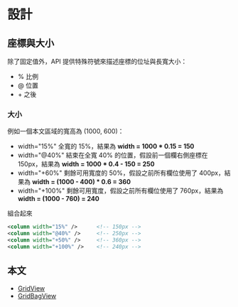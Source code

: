 設計
===

## 座標與大小
除了固定值外，API 提供特殊符號來描述座標的位址與長寬大小：
* % 比例
* @ 位置
* \+ 之後

### 大小
例如一個本文區域的寬高為 (1000, 600)：
* width="15%"
    全寬的 15%，結果為 __width = 1000 * 0.15 = 150__
* width="@40%"
    結束在全寬 40% 的位置，假設前一個欄右側座標在 150px，結果為 __width = 1000 * 0.4 - 150 = 250__
* width="+60%"
     剩餘可用寬度的 50%，假設之前所有欄位使用了 400px，結果為 __width = (1000 - 400) * 0.6 = 360__
* width="+100%"
     剩餘可用寬度，假設之前所有欄位使用了 760px，結果為 __width = (1000 - 760) = 240__

組合起來
```xml
<column width="15%" />      <!-- 150px -->
<column width="@40%" />     <!-- 250px -->
<column width="+50%" />     <!-- 360px -->
<column width="+100%" />    <!-- 240px -->
```

## 本文
* [GridView](design_tw_grid.md)
* [GridBagView](design_tw_gridbag.md)
